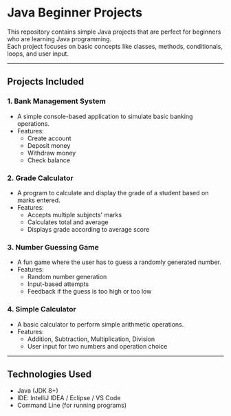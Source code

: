 # Java Beginner Projects

This repository contains simple Java projects that are perfect for beginners who are learning Java programming.  
Each project focuses on basic concepts like classes, methods, conditionals, loops, and user input.

---

## Projects Included

### 1. Bank Management System
- A simple console-based application to simulate basic banking operations.
- Features:
  - Create account
  - Deposit money
  - Withdraw money
  - Check balance

### 2. Grade Calculator
- A program to calculate and display the grade of a student based on marks entered.
- Features:
  - Accepts multiple subjects' marks
  - Calculates total and average
  - Displays grade according to average score

### 3. Number Guessing Game
- A fun game where the user has to guess a randomly generated number.
- Features:
  - Random number generation
  - Input-based attempts
  - Feedback if the guess is too high or too low

### 4. Simple Calculator
- A basic calculator to perform simple arithmetic operations.
- Features:
  - Addition, Subtraction, Multiplication, Division
  - User input for two numbers and operation choice

---

## Technologies Used
- Java (JDK 8+)
- IDE: IntelliJ IDEA / Eclipse / VS Code
- Command Line (for running programs)


